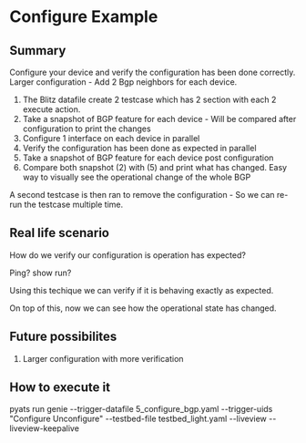 # Configure Example

## Summary

Configure your device and verify the configuration has been done correctly. Larger configuration - Add 2 Bgp neighbors for each device.

1) The Blitz datafile create 2 testcase which has 2 section with each 2 execute action.
2) Take a snapshot of BGP feature for each device - Will be compared after configuration to print the changes
3) Configure 1 interface on each device in parallel
4) Verify the configuration has been done as expected in parallel
5) Take a snapshot of BGP feature for each device post configuration
6) Compare both snapshot (2) with (5) and print what has changed. Easy way to visually see the operational change of the whole BGP

A second testcase is then ran to remove the configuration - So we can re-run the testcase multiple time.

## Real life scenario

How do we verify our configuration is operation has expected? 

Ping? show run?

Using this techique we can verify if it is behaving exactly as expected. 

On top of this, now we can see how the operational state has changed.

## Future possibilites

1) Larger configuration with more verification

## How to execute it

pyats run genie --trigger-datafile 5_configure_bgp.yaml --trigger-uids "Configure Unconfigure" --testbed-file testbed_light.yaml --liveview --liveview-keepalive
